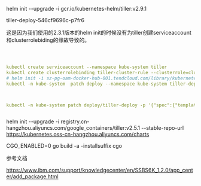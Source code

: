 


helm init --upgrade -i gcr.io/kubernetes-helm/tiller:v2.9.1 



tiller-deploy-546cf9696c-p7fr6


这是因为我们使用的2.3.1版本的helm init的时候没有为tiller创建serviceaccount和clusterrolebiding的缘故导致的。


```yaml



kubectl create serviceaccount --namespace kube-system tiller
kubectl create clusterrolebinding tiller-cluster-rule --clusterrole=cluster-admin --serviceaccount=kube-system:tiller
# helm init -i sz-pg-oam-docker-hub-001.tendcloud.com/library/kubernetes-helm-tiller:v2.3.1
kubectl -n kube-system  patch deploy --namespace kube-system tiller-deploy -p '{"spec":{"template":{"spec":{"serviceAccount":"tiller"}}}}'



kubectl -n kube-system patch deploy/tiller-deploy -p '{"spec":{"template":{"spec":{"serviceAccount":"tiller"}}}}'



```



helm init --upgrade -i registry.cn-hangzhou.aliyuncs.com/google_containers/tiller:v2.5.1 --stable-repo-url https://kubernetes.oss-cn-hangzhou.aliyuncs.com/charts



CGO_ENABLED=0  go build -a -installsuffix cgo


参考文档

https://www.ibm.com/support/knowledgecenter/en/SSBS6K_1.2.0/app_center/add_package.html